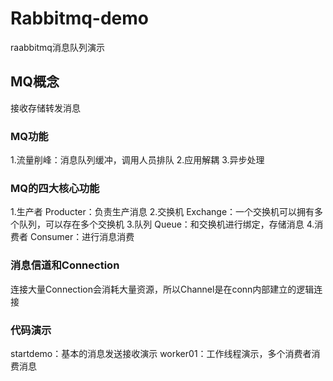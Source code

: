 # Rabbitmq-demo
raabbitmq消息队列演示

## MQ概念

接收存储转发消息

### MQ功能

1.流量削峰：消息队列缓冲，调用人员排队
2.应用解耦
3.异步处理

### MQ的四大核心功能

1.生产者 Producter：负责生产消息
2.交换机 Exchange：一个交换机可以拥有多个队列，可以存在多个交换机
3.队列 Queue：和交换机进行绑定，存储消息
4.消费者 Consumer：进行消息消费

### 消息信道和Connection

连接大量Connection会消耗大量资源，所以Channel是在conn内部建立的逻辑连接

### 代码演示

startdemo：基本的消息发送接收演示
worker01：工作线程演示，多个消费者消费消息